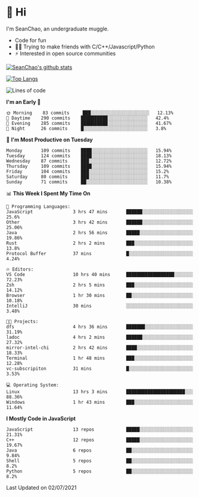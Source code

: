 # 👋 Hi
I'm SeanChao, an undergraduate muggle.

- Code for fun
- 👨‍💻 Trying to make friends with C/C++/Javascript/Python
- ⚡ Interested in open source communities

[![SeanChao's github stats](https://i-github-readme-stats.vercel.app/api?username=seanchao&show_icons=true)](https://github.com/anuraghazra/github-readme-stats)

[![Top Langs](https://i-github-readme-stats.vercel.app/api/top-langs/?username=seanchao&layout=compact)](https://github.com/anuraghazra/github-readme-stats)

<!--START_SECTION:waka-->
![Lines of code](https://img.shields.io/badge/From%20Hello%20World%20I%27ve%20Written-1.6%20million%20lines%20of%20code-blue)

**I'm an Early 🐤** 

```text
🌞 Morning    83 commits     ███░░░░░░░░░░░░░░░░░░░░░░   12.13% 
🌆 Daytime    290 commits    ██████████░░░░░░░░░░░░░░░   42.4% 
🌃 Evening    285 commits    ██████████░░░░░░░░░░░░░░░   41.67% 
🌙 Night      26 commits     █░░░░░░░░░░░░░░░░░░░░░░░░   3.8%

```
📅 **I'm Most Productive on Tuesday** 

```text
Monday       109 commits    ████░░░░░░░░░░░░░░░░░░░░░   15.94% 
Tuesday      124 commits    ████░░░░░░░░░░░░░░░░░░░░░   18.13% 
Wednesday    87 commits     ███░░░░░░░░░░░░░░░░░░░░░░   12.72% 
Thursday     109 commits    ████░░░░░░░░░░░░░░░░░░░░░   15.94% 
Friday       104 commits    ███░░░░░░░░░░░░░░░░░░░░░░   15.2% 
Saturday     80 commits     ███░░░░░░░░░░░░░░░░░░░░░░   11.7% 
Sunday       71 commits     ██░░░░░░░░░░░░░░░░░░░░░░░   10.38%

```


📊 **This Week I Spent My Time On** 

```text
💬 Programming Languages: 
JavaScript               3 hrs 47 mins       ██████░░░░░░░░░░░░░░░░░░░   25.6% 
Other                    3 hrs 42 mins       ██████░░░░░░░░░░░░░░░░░░░   25.06% 
Java                     2 hrs 56 mins       █████░░░░░░░░░░░░░░░░░░░░   19.86% 
Rust                     2 hrs 2 mins        ███░░░░░░░░░░░░░░░░░░░░░░   13.8% 
Protocol Buffer          37 mins             █░░░░░░░░░░░░░░░░░░░░░░░░   4.24%

🔥 Editors: 
VS Code                  10 hrs 40 mins      ██████████████████░░░░░░░   72.23% 
Zsh                      2 hrs 5 mins        ███░░░░░░░░░░░░░░░░░░░░░░   14.12% 
Browser                  1 hr 30 mins        ██░░░░░░░░░░░░░░░░░░░░░░░   10.18% 
IntelliJ                 30 mins             ░░░░░░░░░░░░░░░░░░░░░░░░░   3.48%

🐱‍💻 Projects: 
dfs                      4 hrs 36 mins       ███████░░░░░░░░░░░░░░░░░░   31.19% 
ladoc                    4 hrs 2 mins        ██████░░░░░░░░░░░░░░░░░░░   27.32% 
mirror-intel-chi         2 hrs 42 mins       ████░░░░░░░░░░░░░░░░░░░░░   18.33% 
Terminal                 1 hr 48 mins        ███░░░░░░░░░░░░░░░░░░░░░░   12.28% 
vc-subscripiton          31 mins             █░░░░░░░░░░░░░░░░░░░░░░░░   3.53%

💻 Operating System: 
Linux                    13 hrs 3 mins       ██████████████████████░░░   88.36% 
Windows                  1 hr 43 mins        ███░░░░░░░░░░░░░░░░░░░░░░   11.64%

```

**I Mostly Code in JavaScript** 

```text
JavaScript               13 repos            █████░░░░░░░░░░░░░░░░░░░░   21.31% 
C++                      12 repos            █████░░░░░░░░░░░░░░░░░░░░   19.67% 
Java                     6 repos             ██░░░░░░░░░░░░░░░░░░░░░░░   9.84% 
Shell                    5 repos             ██░░░░░░░░░░░░░░░░░░░░░░░   8.2% 
Python                   5 repos             ██░░░░░░░░░░░░░░░░░░░░░░░   8.2%

```



 Last Updated on 02/07/2021
<!--END_SECTION:waka-->
